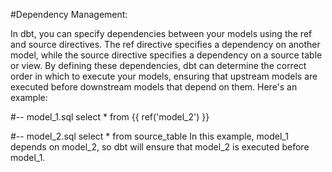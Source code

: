 #Dependency Management: 

In dbt, you can specify dependencies between your models using the ref and source directives. The ref directive specifies a dependency on another model, while the source directive specifies a dependency on a source table or view. By defining these dependencies, dbt can determine the correct order in which to execute your models, ensuring that upstream models are executed before downstream models that depend on them. Here's an example:

#-- model_1.sql
select *
from {{ ref('model_2') }}

#-- model_2.sql
select *
from source_table
In this example, model_1 depends on model_2, so dbt will ensure that model_2 is executed before model_1.
